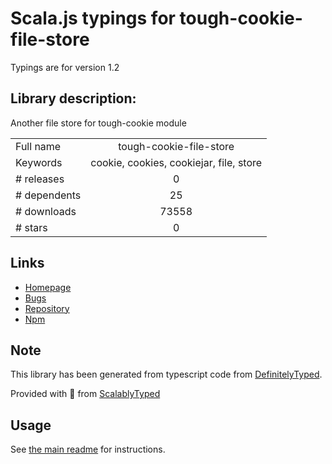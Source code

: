 
# Scala.js typings for tough-cookie-file-store

Typings are for version 1.2

## Library description:
Another file store for tough-cookie module

|                    |                 |
| ------------------ | :-------------: |
| Full name          | tough-cookie-file-store |
| Keywords           | cookie, cookies, cookiejar, file, store |
| # releases         | 0 |
| # dependents       | 25 |
| # downloads        | 73558 |
| # stars            | 0 |

## Links
- [Homepage](https://github.com/ivanmarban/tough-cookie-file-store)
- [Bugs](https://github.com/ivanmarban/tough-cookie-file-store/issues)
- [Repository](https://github.com/ivanmarban/tough-cookie-file-store)
- [Npm](https://www.npmjs.com/package/tough-cookie-file-store)
    


## Note
This library has been generated from typescript code from [DefinitelyTyped](https://definitelytyped.org).

Provided with :purple_heart: from [ScalablyTyped](https://github.com/oyvindberg/ScalablyTyped)

## Usage
See [the main readme](../../readme.md) for instructions.


